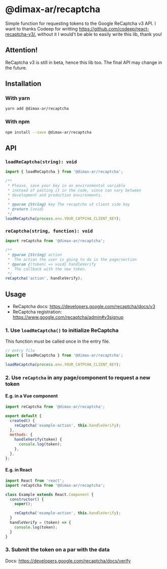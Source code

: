 # @dimax-ar/recaptcha

Simple function for requesting tokens to the Google ReCaptcha v3 API. I want to thanks Codeep for writting https://github.com/codeep/react-recaptcha-v3/, without it I would't be able to easily write this lib, thank you!

## Attention!

ReCaptcha v3 is still in beta, hence this lib too. The final API may change in the future.

## Installation

### With yarn

```sh
yarn add @dimax-ar/recaptcha
```

### With npm

```sh
npm install --save @dimax-ar/recaptcha
```

## API

### `loadReCaptcha(string): void`

```js
import { loadReCaptcha } from '@dimax-ar/recaptcha';

/**
 * Please, save your key in an environmental variable
 * instead of pasting it in the code, since can vary between
 * development and production environments.
 *
 * @param {String} key The recaptcha v3 client side key
 * @return {void}
 */
loadReCaptcha(process.env.YOUR_CATPCHA_CLIENT_KEY);
```

### `reCaptcha(string, function): void`

```js
import reCaptcha from '@dimax-ar/recaptcha';

/**
 * @param {String} action
 *  The action the user is going to do in the page/section
 * @param {(token) => void} handleVerify
 *  The callback with the new token.
 */
reCaptcha('action', handleVerify);
```

## Usage

- ReCaptcha docs: https://developers.google.com/recaptcha/docs/v3
- ReCaptcha registration: https://www.google.com/recaptcha/admin#v3signup

### 1. Use `loadReCaptcha()` to initialize ReCaptcha

This function must be called once in the entry file.

```js
// entry file
import { loadReCaptcha } from '@dimax-ar/recaptcha';

loadReCaptcha(process.env.YOUR_CATPCHA_CLIENT_KEY);
```

### 2. Use `reCaptcha` in any page/component to request a new token

#### E.g. in a Vue component

```js
import reCaptcha from '@dimax-ar/recaptcha';

export default {
  created() {
    reCaptcha('example-action', this.handleVerify);
  },
  methods: {
    handleVerify(token) {
      console.log(token);
    },
  },
};
```

#### E.g. in React

```jsx
import React from 'react';
import reCaptcha from '@dimax-ar/recaptcha';

class Example extends React.Component {
  constructor() {
    super();

    reCaptcha('example-action', this.handleVerify);
  }
  handleVerify = (token) => {
    console.log(token);
  }
}
```

### 3. Submit the token on a par with the data

Docs: https://developers.google.com/recaptcha/docs/verify


